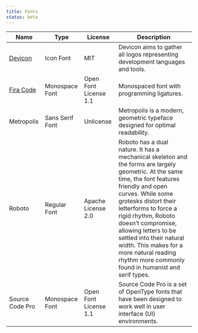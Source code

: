 ```yaml
---
title: Fonts
status: beta
---
```


| Name                                    | Type            | License               | Description                                                                                                                                                                                                                                                                                                                                                                                                        |
|-----------------------------------------|-----------------|-----------------------|--------------------------------------------------------------------------------------------------------------------------------------------------------------------------------------------------------------------------------------------------------------------------------------------------------------------------------------------------------------------------------------------------------------------|
| [Devicon](https://devicon.dev/)         | Icon Font       | MIT                   | Devicon aims to gather all logos representing development languages and tools.                                                                                                                                                                                                                                                                                                                                     |
| [Fira Code](github.com/tonsky/FiraCode) | Monospace Font  | Open Font License 1.1 | Monospaced font with programming ligatures.                                                                                                                                                                                                                                                                                                                                                                        |
| Metropolis                              | Sans Serif Font | Unlicense             | Metropolis is a modern, geometric typeface designed for optimal readability.                                                                                                                                                                                                                                                                                                                                       |
| Roboto                                  | Regular Font    | Apache License 2.0    | Roboto has a dual nature. It has a mechanical skeleton and the forms are largely geometric. At the same time, the font features friendly and open curves. While some grotesks distort their letterforms to force a rigid rhythm, Roboto doesn’t compromise, allowing letters to be settled into their natural width. This makes for a more natural reading rhythm more commonly found in humanist and serif types. |
| Source Code Pro                         | Monospace Font  | Open Font License 1.1 | Source Code Pro is a set of OpenType fonts that have been designed to work well in user interface (UI) environments.                                                                                                                                                                                                                                                                                               |
